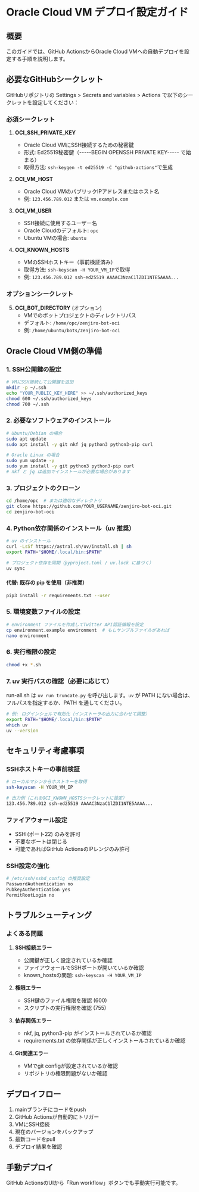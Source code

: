 # Oracle Cloud VM デプロイ設定ガイド

## 概要
このガイドでは、GitHub ActionsからOracle Cloud VMへの自動デプロイを設定する手順を説明します。

## 必要なGitHubシークレット

GitHubリポジトリの Settings > Secrets and variables > Actions で以下のシークレットを設定してください：

### 必須シークレット

1. **OCI_SSH_PRIVATE_KEY**
   - Oracle Cloud VMにSSH接続するための秘密鍵
   - 形式: Ed25519秘密鍵（-----BEGIN OPENSSH PRIVATE KEY----- で始まる）
   - 取得方法: `ssh-keygen -t ed25519 -C "github-actions"`で生成

2. **OCI_VM_HOST**
   - Oracle Cloud VMのパブリックIPアドレスまたはホスト名
   - 例: `123.456.789.012` または `vm.example.com`

3. **OCI_VM_USER**
   - SSH接続に使用するユーザー名
   - Oracle Cloudのデフォルト: `opc`
   - Ubuntu VMの場合: `ubuntu`

4. **OCI_KNOWN_HOSTS**
   - VMのSSHホストキー（事前検証済み）
   - 取得方法: `ssh-keyscan -H YOUR_VM_IP`で取得
   - 例: `123.456.789.012 ssh-ed25519 AAAAC3NzaC1lZDI1NTE5AAAA...`

### オプションシークレット

5. **OCI_BOT_DIRECTORY** (オプション)
   - VMでのボットプロジェクトのディレクトリパス
   - デフォルト: `/home/opc/zenjiro-bot-oci`
   - 例: `/home/ubuntu/bots/zenjiro-bot-oci`

## Oracle Cloud VM側の準備

### 1. SSH公開鍵の設定
```bash
# VMにSSH接続して公開鍵を追加
mkdir -p ~/.ssh
echo "YOUR_PUBLIC_KEY_HERE" >> ~/.ssh/authorized_keys
chmod 600 ~/.ssh/authorized_keys
chmod 700 ~/.ssh
```

### 2. 必要なソフトウェアのインストール
```bash
# Ubuntu/Debian の場合
sudo apt update
sudo apt install -y git nkf jq python3 python3-pip curl

# Oracle Linux の場合
sudo yum update -y
sudo yum install -y git python3 python3-pip curl
# nkf と jq は追加でインストールが必要な場合があります
```

### 3. プロジェクトのクローン
```bash
cd /home/opc  # または適切なディレクトリ
git clone https://github.com/YOUR_USERNAME/zenjiro-bot-oci.git
cd zenjiro-bot-oci
```

### 4. Python依存関係のインストール（uv 推奨）
```bash
# uv のインストール
curl -LsSf https://astral.sh/uv/install.sh | sh
export PATH="$HOME/.local/bin:$PATH"

# プロジェクト依存を同期（pyproject.toml / uv.lock に基づく）
uv sync
```

#### 代替: 既存の pip を使用（非推奨）
```bash
pip3 install -r requirements.txt --user
```

### 5. 環境変数ファイルの設定
```bash
# environment ファイルを作成してTwitter API認証情報を設定
cp environment.example environment  # もしサンプルファイルがあれば
nano environment
```

### 6. 実行権限の設定
```bash
chmod +x *.sh
```

### 7. uv 実行パスの確認（必要に応じて）
run-all.sh は `uv run truncate.py` を呼び出します。`uv` が PATH にない場合は、フルパスを指定するか、PATH を通してください。
```bash
# 例: ログインシェルで有効化（インストーラの出力に合わせて調整）
export PATH="$HOME/.local/bin:$PATH"
which uv
uv --version
```

## セキュリティ考慮事項

### SSHホストキーの事前検証
```bash
# ローカルマシンからホストキーを取得
ssh-keyscan -H YOUR_VM_IP

# 出力例（これをOCI_KNOWN_HOSTSシークレットに設定）
123.456.789.012 ssh-ed25519 AAAAC3NzaC1lZDI1NTE5AAAA...
```

### ファイアウォール設定
- SSH (ポート22) のみを許可
- 不要なポートは閉じる
- 可能であればGitHub ActionsのIPレンジのみ許可

### SSH設定の強化
```bash
# /etc/ssh/sshd_config の推奨設定
PasswordAuthentication no
PubkeyAuthentication yes
PermitRootLogin no
```

## トラブルシューティング

### よくある問題

1. **SSH接続エラー**
   - 公開鍵が正しく設定されているか確認
   - ファイアウォールでSSHポートが開いているか確認
   - known_hostsの問題: `ssh-keyscan -H YOUR_VM_IP`

2. **権限エラー**
   - SSH鍵のファイル権限を確認 (600)
   - スクリプトの実行権限を確認 (755)

3. **依存関係エラー**
   - nkf, jq, python3-pip がインストールされているか確認
   - requirements.txt の依存関係が正しくインストールされているか確認

4. **Git関連エラー**
   - VMでgit configが設定されているか確認
   - リポジトリの権限問題がないか確認

## デプロイフロー

1. mainブランチにコードをpush
2. GitHub Actionsが自動的にトリガー
3. VMにSSH接続
4. 現在のバージョンをバックアップ
5. 最新コードをpull
6. デプロイ結果を確認

## 手動デプロイ

GitHub ActionsのUIから「Run workflow」ボタンでも手動実行可能です。
